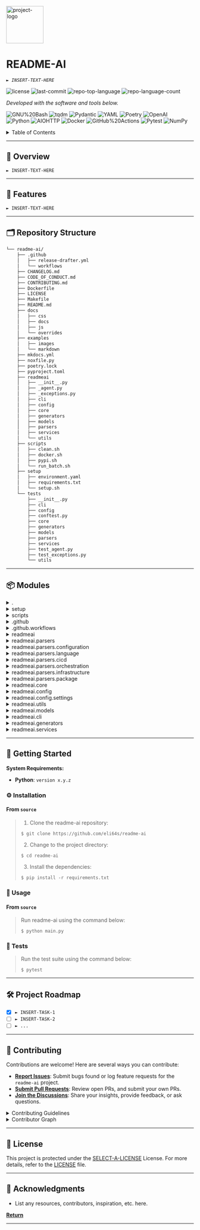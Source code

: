 <p align="left">
  <img src="https://cdn-icons-png.flaticon.com/512/6295/6295417.png" width="100" alt="project-logo">
</p>
<p align="left">
    <h1 align="left">README-AI</h1>
</p>
<p align="left">
    <em><code>► INSERT-TEXT-HERE</code></em>
</p>
<p align="left">
	<img src="https://img.shields.io/github/license/eli64s/readme-ai?style=flat-square&logo=opensourceinitiative&logoColor=white&color=0080ff" alt="license">
	<img src="https://img.shields.io/github/last-commit/eli64s/readme-ai?style=flat-square&logo=git&logoColor=white&color=0080ff" alt="last-commit">
	<img src="https://img.shields.io/github/languages/top/eli64s/readme-ai?style=flat-square&color=0080ff" alt="repo-top-language">
	<img src="https://img.shields.io/github/languages/count/eli64s/readme-ai?style=flat-square&color=0080ff" alt="repo-language-count">
<p>
<p align="left">
		<em>Developed with the software and tools below.</em>
</p>
<p align="left">
	<img src="https://img.shields.io/badge/GNU%20Bash-4EAA25.svg?style=flat-square&logo=GNU-Bash&logoColor=white" alt="GNU%20Bash">
	<img src="https://img.shields.io/badge/tqdm-FFC107.svg?style=flat-square&logo=tqdm&logoColor=black" alt="tqdm">
	<img src="https://img.shields.io/badge/Pydantic-E92063.svg?style=flat-square&logo=Pydantic&logoColor=white" alt="Pydantic">
	<img src="https://img.shields.io/badge/YAML-CB171E.svg?style=flat-square&logo=YAML&logoColor=white" alt="YAML">
	<img src="https://img.shields.io/badge/Poetry-60A5FA.svg?style=flat-square&logo=Poetry&logoColor=white" alt="Poetry">
	<img src="https://img.shields.io/badge/OpenAI-412991.svg?style=flat-square&logo=OpenAI&logoColor=white" alt="OpenAI">
	<br>
	<img src="https://img.shields.io/badge/Python-3776AB.svg?style=flat-square&logo=Python&logoColor=white" alt="Python">
	<img src="https://img.shields.io/badge/AIOHTTP-2C5BB4.svg?style=flat-square&logo=AIOHTTP&logoColor=white" alt="AIOHTTP">
	<img src="https://img.shields.io/badge/Docker-2496ED.svg?style=flat-square&logo=Docker&logoColor=white" alt="Docker">
	<img src="https://img.shields.io/badge/GitHub%20Actions-2088FF.svg?style=flat-square&logo=GitHub-Actions&logoColor=white" alt="GitHub%20Actions">
	<img src="https://img.shields.io/badge/Pytest-0A9EDC.svg?style=flat-square&logo=Pytest&logoColor=white" alt="Pytest">
	<img src="https://img.shields.io/badge/NumPy-013243.svg?style=flat-square&logo=NumPy&logoColor=white" alt="NumPy">
</p>

<!-- TABLE OF CONTENTS -->
<details>
  <summary>Table of Contents</summary>

- [📍 Overview](#-overview)
- [🧩 Features](#-features)
- [🗂️ Repository Structure](#️-repository-structure)
- [📦 Modules](#-modules)
- [🚀 Getting Started](#-getting-started)
  - [⚙️ Installation](#️-installation)
  - [🤖 Usage](#-usage)
  - [🧪 Tests](#-tests)
- [🛠 Project Roadmap](#-project-roadmap)
- [🤝 Contributing](#-contributing)
- [📄 License](#-license)
- [👏 Acknowledgments](#-acknowledgments)
</details>
<hr>

## 📍 Overview

<code>► INSERT-TEXT-HERE</code>

---

## 🧩 Features

<code>► INSERT-TEXT-HERE</code>

---

## 🗂️ Repository Structure

```sh
└── readme-ai/
    ├── .github
    │   ├── release-drafter.yml
    │   └── workflows
    ├── CHANGELOG.md
    ├── CODE_OF_CONDUCT.md
    ├── CONTRIBUTING.md
    ├── Dockerfile
    ├── LICENSE
    ├── Makefile
    ├── README.md
    ├── docs
    │   ├── css
    │   ├── docs
    │   ├── js
    │   └── overrides
    ├── examples
    │   ├── images
    │   └── markdown
    ├── mkdocs.yml
    ├── noxfile.py
    ├── poetry.lock
    ├── pyproject.toml
    ├── readmeai
    │   ├── __init__.py
    │   ├── _agent.py
    │   ├── _exceptions.py
    │   ├── cli
    │   ├── config
    │   ├── core
    │   ├── generators
    │   ├── models
    │   ├── parsers
    │   ├── services
    │   └── utils
    ├── scripts
    │   ├── clean.sh
    │   ├── docker.sh
    │   ├── pypi.sh
    │   └── run_batch.sh
    ├── setup
    │   ├── environment.yaml
    │   ├── requirements.txt
    │   └── setup.sh
    └── tests
        ├── __init__.py
        ├── cli
        ├── config
        ├── conftest.py
        ├── core
        ├── generators
        ├── models
        ├── parsers
        ├── services
        ├── test_agent.py
        ├── test_exceptions.py
        └── utils
```

---

## 📦 Modules

<details closed><summary>.</summary>

| File                                                                             | Summary                         |
| ---                                                                              | ---                             |
| [Dockerfile](https://github.com/eli64s/readme-ai/blob/master/Dockerfile)         | <code>► INSERT-TEXT-HERE</code> |
| [Makefile](https://github.com/eli64s/readme-ai/blob/master/Makefile)             | <code>► INSERT-TEXT-HERE</code> |
| [pyproject.toml](https://github.com/eli64s/readme-ai/blob/master/pyproject.toml) | <code>► INSERT-TEXT-HERE</code> |
| [poetry.lock](https://github.com/eli64s/readme-ai/blob/master/poetry.lock)       | <code>► INSERT-TEXT-HERE</code> |
| [noxfile.py](https://github.com/eli64s/readme-ai/blob/master/noxfile.py)         | <code>► INSERT-TEXT-HERE</code> |

</details>

<details closed><summary>setup</summary>

| File                                                                                       | Summary                         |
| ---                                                                                        | ---                             |
| [setup.sh](https://github.com/eli64s/readme-ai/blob/master/setup/setup.sh)                 | <code>► INSERT-TEXT-HERE</code> |
| [requirements.txt](https://github.com/eli64s/readme-ai/blob/master/setup/requirements.txt) | <code>► INSERT-TEXT-HERE</code> |
| [environment.yaml](https://github.com/eli64s/readme-ai/blob/master/setup/environment.yaml) | <code>► INSERT-TEXT-HERE</code> |

</details>

<details closed><summary>scripts</summary>

| File                                                                                 | Summary                         |
| ---                                                                                  | ---                             |
| [run_batch.sh](https://github.com/eli64s/readme-ai/blob/master/scripts/run_batch.sh) | <code>► INSERT-TEXT-HERE</code> |
| [pypi.sh](https://github.com/eli64s/readme-ai/blob/master/scripts/pypi.sh)           | <code>► INSERT-TEXT-HERE</code> |
| [clean.sh](https://github.com/eli64s/readme-ai/blob/master/scripts/clean.sh)         | <code>► INSERT-TEXT-HERE</code> |
| [docker.sh](https://github.com/eli64s/readme-ai/blob/master/scripts/docker.sh)       | <code>► INSERT-TEXT-HERE</code> |

</details>

<details closed><summary>.github</summary>

| File                                                                                               | Summary                         |
| ---                                                                                                | ---                             |
| [release-drafter.yml](https://github.com/eli64s/readme-ai/blob/master/.github/release-drafter.yml) | <code>► INSERT-TEXT-HERE</code> |

</details>

<details closed><summary>.github.workflows</summary>

| File                                                                                                           | Summary                         |
| ---                                                                                                            | ---                             |
| [coverage.yml](https://github.com/eli64s/readme-ai/blob/master/.github/workflows/coverage.yml)                 | <code>► INSERT-TEXT-HERE</code> |
| [release-pipeline.yml](https://github.com/eli64s/readme-ai/blob/master/.github/workflows/release-pipeline.yml) | <code>► INSERT-TEXT-HERE</code> |
| [release-drafter.yml](https://github.com/eli64s/readme-ai/blob/master/.github/workflows/release-drafter.yml)   | <code>► INSERT-TEXT-HERE</code> |

</details>

<details closed><summary>readmeai</summary>

| File                                                                                      | Summary                         |
| ---                                                                                       | ---                             |
| [_agent.py](https://github.com/eli64s/readme-ai/blob/master/readmeai/_agent.py)           | <code>► INSERT-TEXT-HERE</code> |
| [_exceptions.py](https://github.com/eli64s/readme-ai/blob/master/readmeai/_exceptions.py) | <code>► INSERT-TEXT-HERE</code> |

</details>

<details closed><summary>readmeai.parsers</summary>

| File                                                                                      | Summary                         |
| ---                                                                                       | ---                             |
| [factory.py](https://github.com/eli64s/readme-ai/blob/master/readmeai/parsers/factory.py) | <code>► INSERT-TEXT-HERE</code> |

</details>

<details closed><summary>readmeai.parsers.configuration</summary>

| File                                                                                                          | Summary                         |
| ---                                                                                                           | ---                             |
| [ansible.py](https://github.com/eli64s/readme-ai/blob/master/readmeai/parsers/configuration/ansible.py)       | <code>► INSERT-TEXT-HERE</code> |
| [properties.py](https://github.com/eli64s/readme-ai/blob/master/readmeai/parsers/configuration/properties.py) | <code>► INSERT-TEXT-HERE</code> |
| [apache.py](https://github.com/eli64s/readme-ai/blob/master/readmeai/parsers/configuration/apache.py)         | <code>► INSERT-TEXT-HERE</code> |
| [docker.py](https://github.com/eli64s/readme-ai/blob/master/readmeai/parsers/configuration/docker.py)         | <code>► INSERT-TEXT-HERE</code> |
| [nginx.py](https://github.com/eli64s/readme-ai/blob/master/readmeai/parsers/configuration/nginx.py)           | <code>► INSERT-TEXT-HERE</code> |

</details>

<details closed><summary>readmeai.parsers.language</summary>

| File                                                                                             | Summary                         |
| ---                                                                                              | ---                             |
| [cpp.py](https://github.com/eli64s/readme-ai/blob/master/readmeai/parsers/language/cpp.py)       | <code>► INSERT-TEXT-HERE</code> |
| [swift.py](https://github.com/eli64s/readme-ai/blob/master/readmeai/parsers/language/swift.py)   | <code>► INSERT-TEXT-HERE</code> |
| [python.py](https://github.com/eli64s/readme-ai/blob/master/readmeai/parsers/language/python.py) | <code>► INSERT-TEXT-HERE</code> |
| [go.py](https://github.com/eli64s/readme-ai/blob/master/readmeai/parsers/language/go.py)         | <code>► INSERT-TEXT-HERE</code> |
| [rust.py](https://github.com/eli64s/readme-ai/blob/master/readmeai/parsers/language/rust.py)     | <code>► INSERT-TEXT-HERE</code> |

</details>

<details closed><summary>readmeai.parsers.cicd</summary>

| File                                                                                               | Summary                         |
| ---                                                                                                | ---                             |
| [bitbucket.py](https://github.com/eli64s/readme-ai/blob/master/readmeai/parsers/cicd/bitbucket.py) | <code>► INSERT-TEXT-HERE</code> |
| [travis.py](https://github.com/eli64s/readme-ai/blob/master/readmeai/parsers/cicd/travis.py)       | <code>► INSERT-TEXT-HERE</code> |
| [gitlab.py](https://github.com/eli64s/readme-ai/blob/master/readmeai/parsers/cicd/gitlab.py)       | <code>► INSERT-TEXT-HERE</code> |
| [jenkins.py](https://github.com/eli64s/readme-ai/blob/master/readmeai/parsers/cicd/jenkins.py)     | <code>► INSERT-TEXT-HERE</code> |
| [github.py](https://github.com/eli64s/readme-ai/blob/master/readmeai/parsers/cicd/github.py)       | <code>► INSERT-TEXT-HERE</code> |
| [circleci.py](https://github.com/eli64s/readme-ai/blob/master/readmeai/parsers/cicd/circleci.py)   | <code>► INSERT-TEXT-HERE</code> |

</details>

<details closed><summary>readmeai.parsers.orchestration</summary>

| File                                                                                                          | Summary                         |
| ---                                                                                                           | ---                             |
| [kubernetes.py](https://github.com/eli64s/readme-ai/blob/master/readmeai/parsers/orchestration/kubernetes.py) | <code>► INSERT-TEXT-HERE</code> |

</details>

<details closed><summary>readmeai.parsers.infrastructure</summary>

| File                                                                                                                   | Summary                         |
| ---                                                                                                                    | ---                             |
| [terraform.py](https://github.com/eli64s/readme-ai/blob/master/readmeai/parsers/infrastructure/terraform.py)           | <code>► INSERT-TEXT-HERE</code> |
| [cloudformation.py](https://github.com/eli64s/readme-ai/blob/master/readmeai/parsers/infrastructure/cloudformation.py) | <code>► INSERT-TEXT-HERE</code> |

</details>

<details closed><summary>readmeai.parsers.package</summary>

| File                                                                                                | Summary                         |
| ---                                                                                                 | ---                             |
| [composer.py](https://github.com/eli64s/readme-ai/blob/master/readmeai/parsers/package/composer.py) | <code>► INSERT-TEXT-HERE</code> |
| [npm.py](https://github.com/eli64s/readme-ai/blob/master/readmeai/parsers/package/npm.py)           | <code>► INSERT-TEXT-HERE</code> |
| [gradle.py](https://github.com/eli64s/readme-ai/blob/master/readmeai/parsers/package/gradle.py)     | <code>► INSERT-TEXT-HERE</code> |
| [nuget.py](https://github.com/eli64s/readme-ai/blob/master/readmeai/parsers/package/nuget.py)       | <code>► INSERT-TEXT-HERE</code> |
| [yarn.py](https://github.com/eli64s/readme-ai/blob/master/readmeai/parsers/package/yarn.py)         | <code>► INSERT-TEXT-HERE</code> |
| [pip.py](https://github.com/eli64s/readme-ai/blob/master/readmeai/parsers/package/pip.py)           | <code>► INSERT-TEXT-HERE</code> |
| [maven.py](https://github.com/eli64s/readme-ai/blob/master/readmeai/parsers/package/maven.py)       | <code>► INSERT-TEXT-HERE</code> |
| [gem.py](https://github.com/eli64s/readme-ai/blob/master/readmeai/parsers/package/gem.py)           | <code>► INSERT-TEXT-HERE</code> |

</details>

<details closed><summary>readmeai.core</summary>

| File                                                                                         | Summary                         |
| ---                                                                                          | ---                             |
| [models.py](https://github.com/eli64s/readme-ai/blob/master/readmeai/core/models.py)         | <code>► INSERT-TEXT-HERE</code> |
| [preprocess.py](https://github.com/eli64s/readme-ai/blob/master/readmeai/core/preprocess.py) | <code>► INSERT-TEXT-HERE</code> |
| [parsers.py](https://github.com/eli64s/readme-ai/blob/master/readmeai/core/parsers.py)       | <code>► INSERT-TEXT-HERE</code> |
| [logger.py](https://github.com/eli64s/readme-ai/blob/master/readmeai/core/logger.py)         | <code>► INSERT-TEXT-HERE</code> |
| [utils.py](https://github.com/eli64s/readme-ai/blob/master/readmeai/core/utils.py)           | <code>► INSERT-TEXT-HERE</code> |

</details>

<details closed><summary>readmeai.config</summary>

| File                                                                                           | Summary                         |
| ---                                                                                            | ---                             |
| [validators.py](https://github.com/eli64s/readme-ai/blob/master/readmeai/config/validators.py) | <code>► INSERT-TEXT-HERE</code> |
| [settings.py](https://github.com/eli64s/readme-ai/blob/master/readmeai/config/settings.py)     | <code>► INSERT-TEXT-HERE</code> |

</details>

<details closed><summary>readmeai.config.settings</summary>

| File                                                                                                      | Summary                         |
| ---                                                                                                       | ---                             |
| [prompts.toml](https://github.com/eli64s/readme-ai/blob/master/readmeai/config/settings/prompts.toml)     | <code>► INSERT-TEXT-HERE</code> |
| [parsers.toml](https://github.com/eli64s/readme-ai/blob/master/readmeai/config/settings/parsers.toml)     | <code>► INSERT-TEXT-HERE</code> |
| [ignore_list.toml](https://github.com/eli64s/readme-ai/blob/master/readmeai/config/settings/ignore_list.toml) | <code>► INSERT-TEXT-HERE</code> |
| [languages.toml](https://github.com/eli64s/readme-ai/blob/master/readmeai/config/settings/languages.toml) | <code>► INSERT-TEXT-HERE</code> |
| [utils.py](https://github.com/eli64s/readme-ai/blob/master/readmeai/config/settings/utils.py)             | <code>► INSERT-TEXT-HERE</code> |
| [config.toml](https://github.com/eli64s/readme-ai/blob/master/readmeai/config/settings/config.toml)       | <code>► INSERT-TEXT-HERE</code> |
| [markdown.toml](https://github.com/eli64s/readme-ai/blob/master/readmeai/config/settings/markdown.toml)   | <code>► INSERT-TEXT-HERE</code> |
| [commands.toml](https://github.com/eli64s/readme-ai/blob/master/readmeai/config/settings/commands.toml)   | <code>► INSERT-TEXT-HERE</code> |

</details>

<details closed><summary>readmeai.utils</summary>

| File                                                                                                    | Summary                         |
| ---                                                                                                     | ---                             |
| [file_handler.py](https://github.com/eli64s/readme-ai/blob/master/readmeai/utils/file_handler.py)       | <code>► INSERT-TEXT-HERE</code> |
| [text_cleaner.py](https://github.com/eli64s/readme-ai/blob/master/readmeai/utils/text_cleaner.py)       | <code>► INSERT-TEXT-HERE</code> |
| [resource_loader.py](https://github.com/eli64s/readme-ai/blob/master/readmeai/utils/resource_loader.py) | <code>► INSERT-TEXT-HERE</code> |

</details>

<details closed><summary>readmeai.models</summary>

| File                                                                                     | Summary                         |
| ---                                                                                      | ---                             |
| [offline.py](https://github.com/eli64s/readme-ai/blob/master/readmeai/models/offline.py) | <code>► INSERT-TEXT-HERE</code> |
| [vertex.py](https://github.com/eli64s/readme-ai/blob/master/readmeai/models/vertex.py)   | <code>► INSERT-TEXT-HERE</code> |
| [tokens.py](https://github.com/eli64s/readme-ai/blob/master/readmeai/models/tokens.py)   | <code>► INSERT-TEXT-HERE</code> |
| [factory.py](https://github.com/eli64s/readme-ai/blob/master/readmeai/models/factory.py) | <code>► INSERT-TEXT-HERE</code> |
| [prompts.py](https://github.com/eli64s/readme-ai/blob/master/readmeai/models/prompts.py) | <code>► INSERT-TEXT-HERE</code> |
| [openai.py](https://github.com/eli64s/readme-ai/blob/master/readmeai/models/openai.py)   | <code>► INSERT-TEXT-HERE</code> |

</details>

<details closed><summary>readmeai.cli</summary>

| File                                                                                  | Summary                         |
| ---                                                                                   | ---                             |
| [options.py](https://github.com/eli64s/readme-ai/blob/master/readmeai/cli/options.py) | <code>► INSERT-TEXT-HERE</code> |
| [main.py](https://github.com/eli64s/readme-ai/blob/master/readmeai/cli/main.py)       | <code>► INSERT-TEXT-HERE</code> |

</details>

<details closed><summary>readmeai.generators</summary>

| File                                                                                               | Summary                         |
| ---                                                                                                | ---                             |
| [tree.py](https://github.com/eli64s/readme-ai/blob/master/readmeai/generators/tree.py)             | <code>► INSERT-TEXT-HERE</code> |
| [builder.py](https://github.com/eli64s/readme-ai/blob/master/readmeai/generators/builder.py)       | <code>► INSERT-TEXT-HERE</code> |
| [utils.py](https://github.com/eli64s/readme-ai/blob/master/readmeai/generators/utils.py)           | <code>► INSERT-TEXT-HERE</code> |
| [badges.py](https://github.com/eli64s/readme-ai/blob/master/readmeai/generators/badges.py)         | <code>► INSERT-TEXT-HERE</code> |
| [tables.py](https://github.com/eli64s/readme-ai/blob/master/readmeai/generators/tables.py)         | <code>► INSERT-TEXT-HERE</code> |
| [quickstart.py](https://github.com/eli64s/readme-ai/blob/master/readmeai/generators/quickstart.py) | <code>► INSERT-TEXT-HERE</code> |

</details>

<details closed><summary>readmeai.services</summary>

| File                                                                                         | Summary                         |
| ---                                                                                          | ---                             |
| [git.py](https://github.com/eli64s/readme-ai/blob/master/readmeai/services/git.py)           | <code>► INSERT-TEXT-HERE</code> |
| [metadata.py](https://github.com/eli64s/readme-ai/blob/master/readmeai/services/metadata.py) | <code>► INSERT-TEXT-HERE</code> |

</details>

---

## 🚀 Getting Started

**System Requirements:**

* **Python**: `version x.y.z`

### ⚙️ Installation

<h4>From <code>source</code></h4>

> 1. Clone the readme-ai repository:
>
> ```console
> $ git clone https://github.com/eli64s/readme-ai
> ```
>
> 2. Change to the project directory:
> ```console
> $ cd readme-ai
> ```
>
> 3. Install the dependencies:
> ```console
> $ pip install -r requirements.txt
> ```

### 🤖 Usage

<h4>From <code>source</code></h4>

> Run readme-ai using the command below:
> ```console
> $ python main.py
> ```

### 🧪 Tests

> Run the test suite using the command below:
> ```console
> $ pytest
> ```

---

## 🛠 Project Roadmap

- [X] `► INSERT-TASK-1`
- [ ] `► INSERT-TASK-2`
- [ ] `► ...`

---

## 🤝 Contributing

Contributions are welcome! Here are several ways you can contribute:

- **[Report Issues](https://github.com/eli64s/readme-ai/issues)**: Submit bugs found or log feature requests for the `readme-ai` project.
- **[Submit Pull Requests](https://github.com/eli64s/readme-ai/blob/main/CONTRIBUTING.md)**: Review open PRs, and submit your own PRs.
- **[Join the Discussions](https://github.com/eli64s/readme-ai/discussions)**: Share your insights, provide feedback, or ask questions.

<details closed>
<summary>Contributing Guidelines</summary>

1. **Fork the Repository**: Start by forking the project repository to your github account.
2. **Clone Locally**: Clone the forked repository to your local machine using a git client.
   ```sh
   git clone https://github.com/eli64s/readme-ai
   ```
3. **Create a New Branch**: Always work on a new branch, giving it a descriptive name.
   ```sh
   git checkout -b new-feature-x
   ```
4. **Make Your Changes**: Develop and test your changes locally.
5. **Commit Your Changes**: Commit with a clear message describing your updates.
   ```sh
   git commit -m 'Implemented new feature x.'
   ```
6. **Push to github**: Push the changes to your forked repository.
   ```sh
   git push origin new-feature-x
   ```
7. **Submit a Pull Request**: Create a PR against the original project repository. Clearly describe the changes and their motivations.
8. **Review**: Once your PR is reviewed and approved, it will be merged into the main branch. Congratulations on your contribution!
</details>

<details closed>
<summary>Contributor Graph</summary>
<br>
<p align="center">
   <a href="https://github.com{/eli64s/readme-ai/}graphs/contributors">
      <img src="https://contrib.rocks/image?repo=eli64s/readme-ai">
   </a>
</p>
</details>

---

## 📄 License

This project is protected under the [SELECT-A-LICENSE](https://choosealicense.com/licenses) License. For more details, refer to the [LICENSE](https://choosealicense.com/licenses/) file.

---

## 👏 Acknowledgments

- List any resources, contributors, inspiration, etc. here.

[**Return**](#-overview)

---
